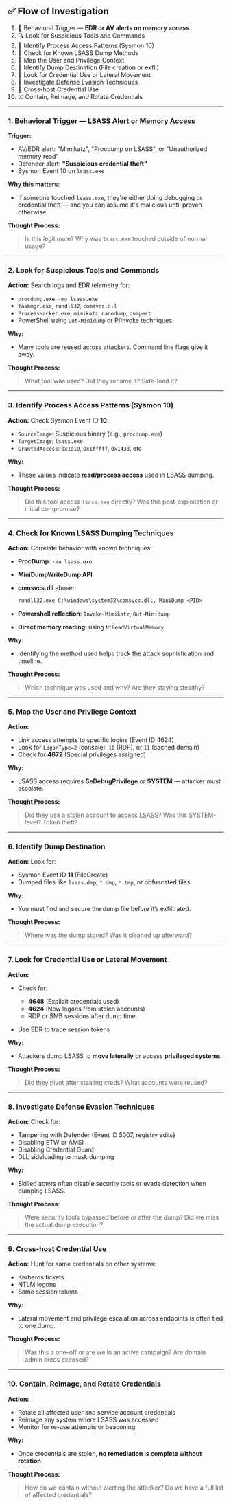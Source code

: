 ## ✅ Flow of Investigation

1. 🧠 Behavioral Trigger — **EDR or AV alerts on memory access**
2. 🔍 Look for Suspicious Tools and Commands
3. 👣 Identify Process Access Patterns (Sysmon 10)
4. 🧬 Check for Known LSASS Dump Methods
5. 🔐 Map the User and Privilege Context
6. 💾 Identify Dump Destination (File creation or exfil)
7. 📡 Look for Credential Use or Lateral Movement
8. 🧯 Investigate Defense Evasion Techniques
9. 🔄 Cross-host Credential Use
10. ⚔️ Contain, Reimage, and Rotate Credentials

---

### **1. Behavioral Trigger — LSASS Alert or Memory Access**

**Trigger:**

* AV/EDR alert: "Mimikatz", "Procdump on LSASS", or "Unauthorized memory read"
* Defender alert: **"Suspicious credential theft"**
* Sysmon Event 10 on `lsass.exe`

**Why this matters:**

* If someone touched `lsass.exe`, they're either doing debugging or credential theft — and you can assume it's malicious until proven otherwise.

**Thought Process:**

> Is this legitimate?
> Why was `lsass.exe` touched outside of normal usage?

---

### **2. Look for Suspicious Tools and Commands**

**Action:**
Search logs and EDR telemetry for:

* `procdump.exe -ma lsass.exe`
* `taskmgr.exe`, `rundll32`, `comsvcs.dll`
* `ProcessHacker.exe`, `mimikatz`, `nanodump`, `dumpert`
* PowerShell using `Out-Minidump` or P/Invoke techniques

**Why:**

* Many tools are reused across attackers. Command line flags give it away.

**Thought Process:**

> What tool was used?
> Did they rename it? Side-load it?

---

### **3. Identify Process Access Patterns (Sysmon 10)**

**Action:**
Check Sysmon Event ID **10**:

* `SourceImage`: Suspicious binary (e.g., `procdump.exe`)
* `TargetImage`: `lsass.exe`
* `GrantedAccess`: `0x1010`, `0x1fffff`, `0x1438`, etc

**Why:**

* These values indicate **read/process access** used in LSASS dumping.

**Thought Process:**

> Did this tool access `lsass.exe` directly?
> Was this post-exploitation or initial compromise?

---

### **4. Check for Known LSASS Dumping Techniques**

**Action:**
Correlate behavior with known techniques:

* **ProcDump**: `-ma lsass.exe`
* **MiniDumpWriteDump API**
* **comsvcs.dll** abuse:

  ```cmd
  rundll32.exe C:\windows\system32\comsvcs.dll, MiniDump <PID>
  ```
* **Powershell reflection**: `Invoke-Mimikatz`, `Out-Minidump`
* **Direct memory reading**: using `NtReadVirtualMemory`

**Why:**

* Identifying the method used helps track the attack sophistication and timeline.

**Thought Process:**

> Which technique was used and why?
> Are they staying stealthy?

---

### **5. Map the User and Privilege Context**

**Action:**

* Link access attempts to specific logins (Event ID 4624)
* Look for `LogonType=2` (console), `10` (RDP), or `11` (cached domain)
* Check for **4672** (Special privileges assigned)

**Why:**

* LSASS access requires **SeDebugPrivilege** or **SYSTEM** — attacker must escalate.

**Thought Process:**

> Did they use a stolen account to access LSASS?
> Was this SYSTEM-level? Token theft?

---

### **6. Identify Dump Destination**

**Action:**
Look for:

* Sysmon Event ID **11** (FileCreate)
* Dumped files like `lsass.dmp`, `*.dmp`, `*.tmp`, or obfuscated files

**Why:**

* You must find and secure the dump file before it’s exfiltrated.

**Thought Process:**

> Where was the dump stored?
> Was it cleaned up afterward?

---

### **7. Look for Credential Use or Lateral Movement**

**Action:**

* Check for:

  * **4648** (Explicit credentials used)
  * **4624** (New logons from stolen accounts)
  * RDP or SMB sessions after dump time
* Use EDR to trace session tokens

**Why:**

* Attackers dump LSASS to **move laterally** or access **privileged systems**.

**Thought Process:**

> Did they pivot after stealing creds?
> What accounts were reused?

---

### **8. Investigate Defense Evasion Techniques**

**Action:**
Check for:

* Tampering with Defender (Event ID 5007, registry edits)
* Disabling ETW or AMSI
* Disabling Credential Guard
* DLL sideloading to mask dumping

**Why:**

* Skilled actors often disable security tools or evade detection when dumping LSASS.

**Thought Process:**

> Were security tools bypassed before or after the dump?
> Did we miss the actual dump execution?

---

### **9. Cross-host Credential Use**

**Action:**
Hunt for same credentials on other systems:

* Kerberos tickets
* NTLM logons
* Same session tokens

**Why:**

* Lateral movement and privilege escalation across endpoints is often tied to one dump.

**Thought Process:**

> Was this a one-off or are we in an active campaign?
> Are domain admin creds exposed?

---

### **10. Contain, Reimage, and Rotate Credentials**

**Action:**

* Rotate all affected user and service account credentials
* Reimage any system where LSASS was accessed
* Monitor for re-use attempts or beaconing

**Why:**

* Once credentials are stolen, **no remediation is complete without rotation.**

**Thought Process:**

> How do we contain without alerting the attacker?
> Do we have a full list of affected credentials?
